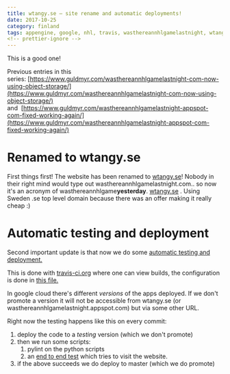 ```yaml
---
title: wtangy.se – site rename and automatic deployments!
date: 2017-10-25
category: finland
tags: appengine, google, nhl, travis, wasthereannhlgamelastnight, wtangy, wtangy, se
<!-- prettier-ignore -->
---
```


This is a good one!

Previous entries in this series: [https://www.guldmyr.com/wasthereannhlgamelastnight-com-now-using-object-storage/](https://www.guldmyr.com/wasthereannhlgamelastnight-com-now-using-object-storage/) and  [https://www.guldmyr.com/wasthereannhlgamelastnight-appspot-com-fixed-working-again/](https://www.guldmyr.com/wasthereannhlgamelastnight-appspot-com-fixed-working-again/)

# Renamed to wtangy.se

First things first! The website has been renamed to [wtangy.se](https://wtangy.se)! Nobody in their right mind would type out wasthereannhlgamelastnight.com.. so now it's an acronym of wasthereannhlgame**yesterday**. [wtangy.se](http://wtangy.se) . Using Sweden .se top level domain because there was an offer making it really cheap :)

# Automatic testing and deployment

Second important update is that now we do some [automatic testing and deployment.](https://github.com/martbhell/wasthereannhlgamelastnight/blob/master/.travis.yml)

This is done with [travis-ci.org](https://travis-ci.org/martbhell/wasthereannhlgamelastnight/builds) where one can view builds, the configuration is done in [this file.](https://github.com/martbhell/wasthereannhlgamelastnight/blob/master/.travis.yml)

In google cloud there's different _versions_ of the apps deployed. If we don't promote a version it will not be accessible from wtangy.se (or wasthereannhlgamelastnight.appspot.com) but via some other URL.

Right now the testing happens like this on every commit:

1. deploy the code to a _testing_ version (which we don't promote)
2. then we run some scripts:
    1. pylint on the python scripts
    2. an [end to end test](https://github.com/martbhell/wasthereannhlgamelastnight/blob/master/e2e_test.py) which tries to visit the website.
3. if the above succeeds we do deploy to master (which we do promote)

